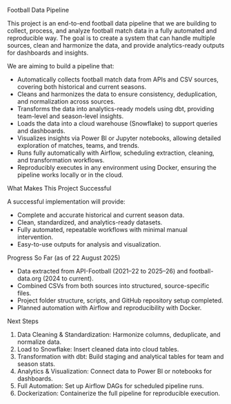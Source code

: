 Football Data Pipeline

This project is an end-to-end football data pipeline that we are building to collect, process, and analyze football match data in a fully automated and reproducible way. The goal is to create a system that can handle multiple sources, clean and harmonize the data, and provide analytics-ready outputs for dashboards and insights.

We are aiming to build a pipeline that:

- Automatically collects football match data from APIs and CSV sources, covering both historical and current seasons.
- Cleans and harmonizes the data to ensure consistency, deduplication, and normalization across sources.
- Transforms the data into analytics-ready models using dbt, providing team-level and season-level insights.
- Loads the data into a cloud warehouse (Snowflake) to support queries and dashboards.
- Visualizes insights via Power BI or Jupyter notebooks, allowing detailed exploration of matches, teams, and trends.
- Runs fully automatically with Airflow, scheduling extraction, cleaning, and transformation workflows.
- Reproducibly executes in any environment using Docker, ensuring the pipeline works locally or in the cloud.

What Makes This Project Successful

A successful implementation will provide:

- Complete and accurate historical and current season data.
- Clean, standardized, and analytics-ready datasets.
- Fully automated, repeatable workflows with minimal manual intervention.
- Easy-to-use outputs for analysis and visualization.

Progress So Far (as of 22 August 2025)

- Data extracted from API-Football (2021–22 to 2025–26) and football-data.org (2024 to current).
- Combined CSVs from both sources into structured, source-specific files.
- Project folder structure, scripts, and GitHub repository setup completed.
- Planned automation with Airflow and reproducibility with Docker.

Next Steps

1. Data Cleaning & Standardization: Harmonize columns, deduplicate, and normalize data.
2. Load to Snowflake: Insert cleaned data into cloud tables.
3. Transformation with dbt: Build staging and analytical tables for team and season stats.
4. Analytics & Visualization: Connect data to Power BI or notebooks for dashboards.
5. Full Automation: Set up Airflow DAGs for scheduled pipeline runs.
6. Dockerization: Containerize the full pipeline for reproducible execution.
